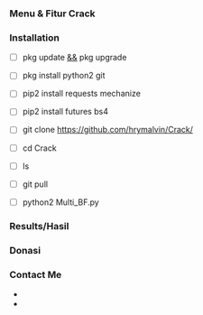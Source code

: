 ### Menu & Fitur Crack


### Installation
- [ ] pkg update [&&]() pkg upgrade

- [ ] pkg install python2 git

- [ ] pip2 install requests mechanize

- [ ] pip2 install futures bs4

- [ ] git clone https://github.com/hrymalvin/Crack/

- [ ] cd Crack

- [ ] ls 

- [ ] git pull 

- [ ] python2 Multi_BF.py

### Results/Hasil



### Donasi



### Contact Me
- 
-





